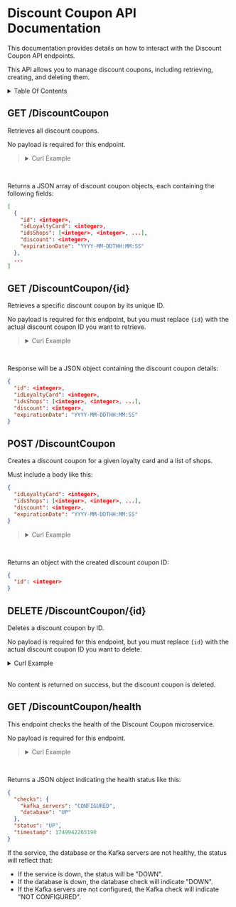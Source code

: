 # Discount Coupon API Documentation <!-- omit in toc -->

This documentation provides details on how to interact with the Discount Coupon API endpoints.

This API allows you to manage discount coupons, including retrieving, creating, and deleting them.

<details>
<summary>Table Of Contents</summary>

- [GET /DiscountCoupon](#get-discountcoupon)
- [GET /DiscountCoupon/{id}](#get-discountcouponid)
- [POST /DiscountCoupon](#post-discountcoupon)
- [DELETE /DiscountCoupon/{id}](#delete-discountcouponid)
- [GET /DiscountCoupon/health](#get-discountcouponhealth)

</details>

## GET /DiscountCoupon

Retrieves all discount coupons.

No payload is required for this endpoint.

> <details>
> <summary>Curl Example</summary>
>
> ```bash
> curl -X 'GET' \
>   'http://ec2-3-221-149-118.compute-1.amazonaws.com:8080/DiscountCoupon' \
>   -H 'accept: application/json'
> ```
>
> In this example, the EC2 instance is accessed via its public DNS name `ec2-3-221-149-118.compute-1.amazonaws.com` on port `8080`. Replace this with your actual instance address if different.
>
> </details>

<br>

Returns a JSON array of discount coupon objects, each containing the following fields:

```json
[
  {
    "id": <integer>,
    "idLoyaltyCard": <integer>,
    "idsShops": [<integer>, <integer>, ...],
    "discount": <integer>,
    "expirationDate": "YYYY-MM-DDTHH:MM:SS"
  },
  ...
]
```

## GET /DiscountCoupon/{id}

Retrieves a specific discount coupon by its unique ID.

No payload is required for this endpoint, but you must replace `{id}` with the actual discount coupon ID you want to retrieve.

> <details>
> <summary>Curl Example</summary>
>
> ```bash
> curl -X 'GET' \
>   'http://ec2-3-221-149-118.compute-1.amazonaws.com:8080/DiscountCoupon/{id}' \
>   -H 'accept: application/json'
> ```
>
> In this example, the EC2 instance is accessed via its public DNS name `ec2-3-221-149-118.compute-1.amazonaws.com` on port `8080`. Replace this with your actual instance address if different.
>
> </details>

<br>

Response will be a JSON object containing the discount coupon details:

```json
{
  "id": <integer>,
  "idLoyaltyCard": <integer>,
  "idsShops": [<integer>, <integer>, ...],
  "discount": <integer>,
  "expirationDate": "YYYY-MM-DDTHH:MM:SS"
}
```

## POST /DiscountCoupon

Creates a discount coupon for a given loyalty card and a list of shops.

Must include a body like this:

```json
{
  "idLoyaltyCard": <integer>,
  "idsShops": [<integer>, <integer>, ...],
  "discount": <integer>,
  "expirationDate": "YYYY-MM-DDTHH:MM:SS"
}
```

> <details>
> <summary>Curl Example</summary>
>
> ```bash
> curl -X 'POST' \
>   'http://ec2-3-221-149-118.compute-1.amazonaws.com:8080/DiscountCoupon' \
>   -H 'accept: application/json' \
>   -H 'Content-Type: application/json' \
>   -d '{
>     "idLoyaltyCard": 1,
>     "idsShops": [1, 2, 3],
>     "discount": 20,
>     "expirationDate": "2022-03-10T12:15:50"
> }'
> ```
>
> In this example, the EC2 instance is accessed via its public DNS name `ec2-3-221-149-118.compute-1.amazonaws.com` on port `8080`. Replace this with your actual instance address if different.
>
> </details>

<br>

Returns an object with the created discount coupon ID:

```json
{
  "id": <integer>
}
```

## DELETE /DiscountCoupon/{id}

Deletes a discount coupon by ID.

No payload is required for this endpoint, but you must replace `{id}` with the actual discount coupon ID you want to delete.

<details>
<summary>Curl Example</summary>

```bash
curl -X 'DELETE' \
  'http://ec2-3-221-149-118.compute-1.amazonaws.com:8080/DiscountCoupon/{id}' \
  -H 'accept: application/json'
```

> In this example, the EC2 instance is accessed via its public DNS name `ec2-3-221-149-118.compute-1.amazonaws.com` on port `8080`. Replace this with your actual instance address if different.

</details>

<br>

No content is returned on success, but the discount coupon is deleted.

## GET /DiscountCoupon/health

This endpoint checks the health of the Discount Coupon microservice.

No payload is required for this endpoint.

> <details>
> <summary>Curl Example</summary>
>
> ```bash
> curl -X 'GET' \
>   'http://ec2-52-23-238-172.compute-1.amazonaws.com:8080/DiscountCoupon/health' \
>   -H 'accept: application/json'
> ```
>
> In this example, the EC2 instance is accessed via its public DNS name `ec2-52-23-238-172.compute-1.amazonaws.com` on port `8080`. Replace this with your actual instance address if different.
>
> </details>

<br>

Returns a JSON object indicating the health status like this:

```json
{
  "checks": {
    "kafka_servers": "CONFIGURED",
    "database": "UP"
  },
  "status": "UP",
  "timestamp": 1749942265190
}
```

If the service, the database or the Kafka servers are not healthy, the status will reflect that:

- If the service is down, the status will be "DOWN".
- If the database is down, the database check will indicate "DOWN".
- If the Kafka servers are not configured, the Kafka check will indicate "NOT CONFIGURED".
